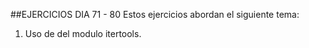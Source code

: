 ##EJERCICIOS DIA 71 - 80
Estos ejercicios abordan el siguiente tema:
1. Uso de del modulo itertools.